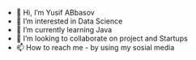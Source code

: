 - 👋 Hi, I’m Yusif ABbasov
- 👀 I’m interested in Data Science
- 🌱 I’m currently learning Java
- 💞️ I’m looking to collaborate on project and Startups
- 📫 How to reach me - by using my sosial media 

<!---
XAt0Se/XAt0Se is a ✨ special ✨ repository because its `README.md` (this file) appears on your GitHub profile.
You can click the Preview link to take a look at your changes.
--->
